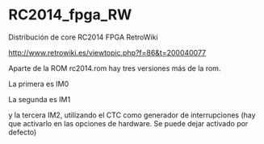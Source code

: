 # RC2014_fpga_RW
Distribución de core RC2014 FPGA RetroWiki

http://www.retrowiki.es/viewtopic.php?f=86&t=200040077


Aparte de la ROM rc2014.rom hay tres versiones más de la rom.

La primera es IM0

La segunda es IM1

y la tercera IM2, utilizando el CTC como generador de interrupciones (hay que activarlo en las opciones de hardware. Se puede dejar activado por defecto)

